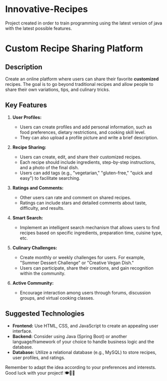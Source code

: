# Innovative-Recipes

Project created in order to train programming using the latest version of java with the latest possible features.

# Custom Recipe Sharing Platform

## Description
Create an online platform where users can share their favorite **customized** recipes. The goal is to go beyond traditional recipes and allow people to share their own variations, tips, and culinary tricks.

## Key Features
1. **User Profiles:**
   - Users can create profiles and add personal information, such as food preferences, dietary restrictions, and cooking skill level.
   - They can also upload a profile picture and write a brief description.

2. **Recipe Sharing:**
   - Users can create, edit, and share their customized recipes.
   - Each recipe should include ingredients, step-by-step instructions, and a photo of the final dish.
   - Users can add tags (e.g., "vegetarian," "gluten-free," "quick and easy") to facilitate searching.

3. **Ratings and Comments:**
   - Other users can rate and comment on shared recipes.
   - Ratings can include stars and detailed comments about taste, difficulty, and results.

4. **Smart Search:**
   - Implement an intelligent search mechanism that allows users to find recipes based on specific ingredients, preparation time, cuisine type, etc.

5. **Culinary Challenges:**
   - Create monthly or weekly challenges for users. For example, "Summer Dessert Challenge" or "Creative Vegan Dish."
   - Users can participate, share their creations, and gain recognition within the community.

6. **Active Community:**
   - Encourage interaction among users through forums, discussion groups, and virtual cooking classes.

## Suggested Technologies
- **Frontend:** Use HTML, CSS, and JavaScript to create an appealing user interface.
- **Backend:** Consider using Java (Spring Boot) or another language/framework of your choice to handle business logic and the database.
- **Database:** Utilize a relational database (e.g., MySQL) to store recipes, user profiles, and ratings.

Remember to adapt the idea according to your preferences and interests. Good luck with your project! 🍽️👨‍🍳
